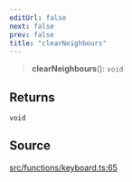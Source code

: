 ```yaml
---
editUrl: false
next: false
prev: false
title: "clearNeighbours"
---
```


> **clearNeighbours**(): `void`

## Returns

`void`

## Source

[src/functions/keyboard.ts:65](https://github.com/relishinc/dill-pixel/blob/543438455c9a47928084300159416186c2aa1095/src/functions/keyboard.ts#L65)
